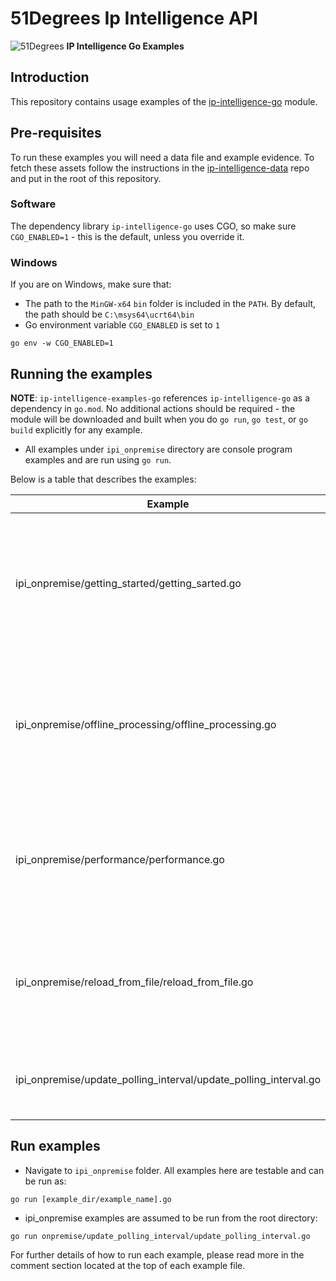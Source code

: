 # 51Degrees Ip Intelligence API

![51Degrees](https://51degrees.com/img/logo.png?utm_source=github&utm_medium=repository&utm_campaign=c_open_source&utm_content=readme_main "Data rewards the curious")
**IP Intelligence Go Examples**

## Introduction

This repository contains usage examples of the [ip-intelligence-go](https://github.com/51degrees/ip-intelligence-go) module.

## Pre-requisites

To run these examples you will need a data file and example evidence. To fetch these assets follow the instructions in 
the [ip-intelligence-data](https://github.com/51Degrees/ip-intelligence-data) repo and put in the root of this repository.

### Software

The dependency library `ip-intelligence-go` uses CGO, so make sure `CGO_ENABLED=1` - this is the default, unless you override it.

### Windows

If you are on Windows, make sure that:

- The path to the `MinGW-x64` `bin` folder is included in the `PATH`. By default, the path should be
  `C:\msys64\ucrt64\bin`
- Go environment variable `CGO_ENABLED` is set to `1`

```
go env -w CGO_ENABLED=1
```

## Running the examples

**NOTE**: `ip-intelligence-examples-go` references `ip-intelligence-go` as a dependency in `go.mod`. No additional
actions should be required - the module will be downloaded and built when you do `go run`, `go test`, or `go build`
explicitly for any example.

- All examples under `ipi_onpremise` directory are console program examples and are run using `go run`.

Below is a table that describes the examples:

| Example                                                          | Description                                                                                                                               |
|------------------------------------------------------------------|-------------------------------------------------------------------------------------------------------------------------------------------|
| ipi_onpremise/getting_started/getting_sarted.go                  | An example showing how to initialize the IPI engine, minimum required parameters, calling the engine and printing the result              |
| ipi_onpremise/offline_processing/offline_processing.go           | Example showing how to get values from the engine in weighted value format; writing the obtained values to a yaml file                    |
| ipi_onpremise/performance/performance.go                         | A benchmarking example to measure the speed of data processing in single and multi-threaded modes                                         |
| ipi_onpremise/reload_from_file/reload_from_file.go               | An example that demonstrates how a data file can be reloaded while serving IP Intelligence requests                                       |
| ipi_onpremise/update_polling_interval/update_polling_interval.go | An example doing periodic polling for the updated data file                                                                               |

## Run examples

- Navigate to `ipi_onpremise` folder. All examples here are testable and can be run as:
```
go run [example_dir/example_name].go
```
- ipi_onpremise examples are assumed to be run from the root directory:
```
go run onpremise/update_polling_interval/update_polling_interval.go
```
For further details of how to run each example, please read more in the comment section located at the top of each example file.
